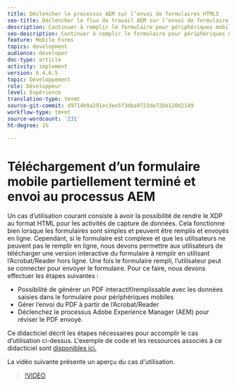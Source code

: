 ```yaml
---
title: Déclencher le processus AEM sur l’envoi de formulaires HTML5
seo-title: Déclencher le flux de travail AEM sur l’envoi de formulaire HTML5
description: Continuer à remplir le formulaire pour périphériques mobiles en mode hors ligne et envoyer le formulaire pour périphériques mobiles pour déclencher AEM processus
seo-description: Continuer à remplir le formulaire pour périphériques mobiles en mode hors ligne et envoyer le formulaire pour périphériques mobiles pour déclencher AEM processus
feature: Mobile Forms
topics: development
audience: developer
doc-type: article
activity: implement
version: 6.4,6.5
topic: Développement
role: Développeur
level: Expérience
translation-type: tm+mt
source-git-commit: d9714b9a291ec3ee5f3dba9723de72bb120d2149
workflow-type: tm+mt
source-wordcount: '231'
ht-degree: 1%

---
```



# Téléchargement d’un formulaire mobile partiellement terminé et envoi au processus AEM

Un cas d’utilisation courant consiste à avoir la possibilité de rendre le XDP au format HTML pour les activités de capture de données. Cela fonctionne bien lorsque les formulaires sont simples et peuvent être remplis et envoyés en ligne. Cependant, si le formulaire est complexe et que les utilisateurs ne peuvent pas le remplir en ligne, nous devons permettre aux utilisateurs de télécharger une version interactive du formulaire à remplir en utilisant l’Acrobat/Reader hors ligne. Une fois le formulaire rempli, l’utilisateur peut se connecter pour envoyer le formulaire.
Pour ce faire, nous devons effectuer les étapes suivantes :

* Possibilité de générer un PDF interactif/remplissable avec les données saisies dans le formulaire pour périphériques mobiles
* Gérer l’envoi du PDF à partir de l’Acrobat/Reader
* Déclenchez le processus Adobe Experience Manager (AEM) pour réviser le PDF envoyé.

Ce didacticiel décrit les étapes nécessaires pour accomplir le cas d’utilisation ci-dessus. L&#39;exemple de code et les ressources associés à ce didacticiel sont [disponibles ici.](part-four.md)

La vidéo suivante présente un aperçu du cas d&#39;utilisation.

>[!VIDEO](https://video.tv.adobe.com/v/29677?quality=9&learn=on)

